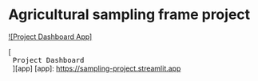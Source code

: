# Agricultural sampling frame project



[![Project Dashboard App]][Link]
<!----------------------------------------------------------------------------->

[Link]: # 'Project app.'
<!---------------------------------[ Buttons ]--------------------------------->
[link]: https://sampling-project.streamlit.app


[<kbd> <br> Project Dashboard <br> </kbd>][app]
[app]: https://sampling-project.streamlit.app
